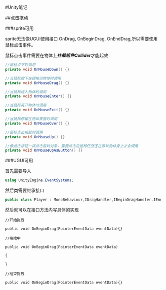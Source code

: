 #Unity笔记



##点击拖动



###sprite可用

sprite无法像UGUI使用接口 OnDrag, OnBeginDrag, OnEndDrag,所以需要使用鼠标点击事件。

鼠标点击事件需要在物体上***挂载组件Collider***才能起效

```c#
//鼠标点下时调用
private void OnMouseDown() {} 

//当鼠标按下左键拖动物体时调用
private void OnMouseDrag() {}

//当鼠标进入物体时调用
private void OnMouseEnter() {}

//当鼠标离开物体时调用
private void OnMouseExit() {}

//当鼠标停留在物体表面时调用
private void OnMouseOver() {}

//鼠标点击抬起时调用
private void OnMouseUp() {}

//像点击按钮一样点击游戏对象，需要点击后鼠标任然还在游戏物体身上才会调用
private void OnMouseUpAsButton() {}
```

###UGUI可用

首先需要导入

```c#
using UnityEngine.EventSystems;
```

然后类需要继承接口

```c#
public class Player : MonoBehaviour,IDragHandler,IBeginDragHandler,IEndDragHandler,IDragAndDropHandler
```

然后就可以在接口方法内写具体的实现

`//开始拖拽`

`public void OnBeginDrag(PointerEventData eventData){}`

`//拖拽中`

`public void OnBeginDrag(PointerEventData eventData)`

`{`

`}`

`//结束拖拽`

`public void OnBeginDrag(PointerEventData eventData){}`
